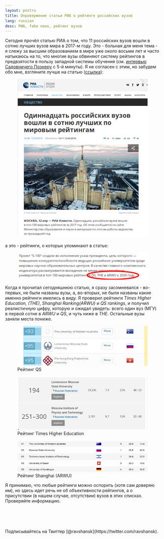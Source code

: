 ```yaml
---
layout: postru 
title: Опровержение статьи РИА о рейтинге российских вузов 
lang: russian 
desc: РИА, fake news, рейтинг вузов
---
```


Сегодня прочёл статью РИА о том, что 11 российских вузов вошли в сотню лучших вузов мира в 2017-м году. Это - больная для меня тема - я слежу за высшим образованием в мире уже около восьми лет и часто натыкаюсь на то, что многие вузы обвиняют систему рейтингов в предвзятости в пользу западной системы обучения (см. [интервью Садовничего Познеру](https://youtu.be/4nG1qYwSCHc?t=5m22s) с 5-й минуты). Я не согласен с этим, но забудем обо мне, взгляните лучше на статью ([ссылка](https://ria.ru/society/20180412/1518459066.html)): 

<figure class="blog">
	<img src="/assets/img/unirank/ria.png" alt="ria screenshot">
</figure>

а это - рейтинги, о которых упоминают в статье:

<figure class="blog">
	<img src="/assets/img/unirank/ria2.png" alt="ria screenshot">
</figure>

Когда я прочитал сегодняшнюю статью, я сразу засомневался - во-первых, не были названы вузы, а, во-вторых, не были названы какие именно рейтинги имелись в виду. Я проверил рейтинги _Times Higher Education, (THE)_, _Shanghai Ranking(ARWU)_ и _QS rankings_, и получил реалистичную цифру, которую и ожидал увидеть: всего один вуз (МГУ) в первой сотне в _ARWU_ и _QS_, и чуть ниже в _THE_. Остальные вузы заняли места пониже.

<figure class="blog">
	<img src="/assets/img/unirank/qs.png" alt="qs ranking">
	<figcaption>Рейтинг QS</figcaption>
</figure>

<figure class="blog">
	<img src="/assets/img/unirank/the.png" alt="the ranking">
	<figcaption>Рейтинг Times Higher Education</figcaption>
</figure>

<figure class="blog">
	<img src="/assets/img/unirank/arwu.png" alt="arwu ranking">
	<figcaption>Рейтинг Shanghai (ARWU)</figcaption>
</figure>

Я принимаю, что любые рейтинги можно оспорить (хотя сам доверяю им), но здесь идет речь не об объективности рейтингов, а о присутствии (в нашем случае, отсутствии) вузов в этих списках. Проверяйте информацию.  

<br>
<br>
<br>
<br>
Подписывайтесь на Твиттер [@ravshansk](https://twitter.com/ravshansk).
